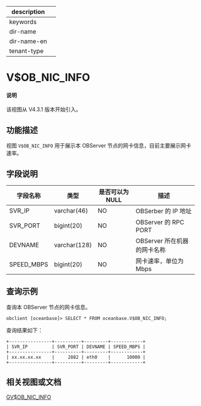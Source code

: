 |description||
|---|---|
|keywords||
|dir-name||
|dir-name-en||
|tenant-type||

# V$OB_NIC_INFO

<main id="notice" type='explain'>
<h4>说明</h4>
<p>该视图从 V4.3.1 版本开始引入。</p>
</main>

## 功能描述

视图 `V$OB_NIC_INFO` 用于展示本 OBServer 节点的网卡信息，目前主要展示网卡速率。

## 字段说明

| **字段名称** | **类型** | **是否可以为 NULL** | **描述** |
| ------------ | ------- | ------------------- | -------- |
| SVR_IP     | varchar(46)  | NO   | OBSerber 的 IP 地址    |
| SVR_PORT   | bigint(20)   | NO   | OBServer 的 RPC PORT    |
| DEVNAME    | varchar(128) | NO   | OBServer 所在机器的网卡名称     |
| SPEED_MBPS | bigint(20)   | NO   | 网卡速率，单位为 Mbps     |

## 查询示例

查询本 OBServer 节点的网卡信息。

```shell
obclient [oceanbase]> SELECT * FROM oceanbase.V$OB_NIC_INFO;
```

查询结果如下：

```shell
+----------------+----------+---------+------------+
| SVR_IP         | SVR_PORT | DEVNAME | SPEED_MBPS |
+----------------+----------+---------+------------+
| xx.xx.xx.xx    |     2882 | eth0    |      10000 |
+----------------+----------+---------+------------+
```

## 相关视图或文档

[GV$OB_NIC_INFO](1850.gv-ob_nic_info-of-mysql-mode.md)